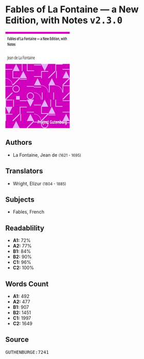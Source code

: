 # Fables of La Fontaine — a New Edition, with Notes <kbd>v2.3.0</kbd>

![](./cover.medium.jpg "")

## Authors


 - La Fontaine, Jean de <small>(1621 - 1695)</small>

## Translators


 - Wright, Elizur <small>(1804 - 1885)</small>

## Subjects


 - Fables, French

## Readablility


 - **A1:** 72%
 - **A2:** 77%
 - **B1:** 84%
 - **B2:** 90%
 - **C1:** 96%
 - **C2:** 100%

## Words Count


 - **A1:** 492
 - **A2:** 477
 - **B1:** 907
 - **B2:** 1451
 - **C1:** 1997
 - **C2:** 1649

## Source


<kbd>GUTHENBURGE:7241</kbd>
